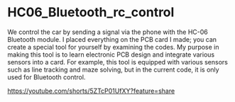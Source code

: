 # HC06_Bluetooth_rc_control
We control the car by sending a signal via the phone with the HC-06 Bluetooth module. I placed everything on the PCB card I made; you can create a special tool for yourself by examining the codes. My purpose in making this tool is to learn electronic PCB design and integrate various sensors into a card. For example, this tool is equipped with various sensors such as line tracking and maze solving, but in the current code, it is only used for Bluetooth control.

https://youtube.com/shorts/5ZTcP01UfXY?feature=share
